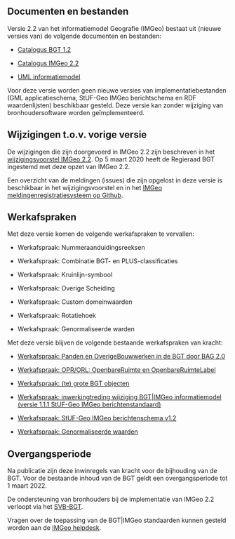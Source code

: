 Documenten en bestanden
-----------------------

Versie 2.2 van het informatiemodel Geografie (IMGeo) bestaat uit (nieuwe versies
van) de volgende documenten en bestanden:

-   [Catalogus BGT 1.2](https://docs.geostandaarden.nl/imgeo/def-im-BGT-20200701/)

-   [Catalogus IMGeo 2.2](https://docs.geostandaarden.nl/imgeo/def-im-IMGeo-20200701/)

-   [UML informatiemodel](http://register.geostandaarden.nl/informatiemodel/imgeo/2.2)

Voor deze versie worden geen nieuwe versies van implementatiebestanden (GML
applicatieschema, StUF-Geo IMGeo berichtschema en RDF waardenlijsten)
beschikbaar gesteld. Deze versie kan zonder wijziging van bronhoudersoftware
worden geïmplementeerd.

Wijzigingen t.o.v. vorige versie
--------------------------------

De wijzigingen die zijn doorgevoerd in IMGeo 2.2 zijn beschreven in het [wijzigingsvoorstel IMGeo 2.2](https://docs.geostandaarden.nl/imgeo/def-al-wijzigingsvoorstel-imgeo22-20200701/). Op 5 maart 2020 heeft de Regieraad BGT ingestemd met deze opzet van IMGeo 2.2.

Een overzicht van de meldingen (issues) die zijn opgelost in deze versie is beschikbaar in het wijzigingsvoorstel en in het [IMGeo meldingenregistratiesysteem op Github](https://github.com/Geonovum/IMGeo-dev/milestone/1?closed=1).

Werkafspraken
-------------

Met deze versie komen de volgende werkafspraken te vervallen:

-   Werkafspraak: Nummeraanduidingsreeksen

-   Werkafspraak: Combinatie BGT- en PLUS-classificaties

-   Werkafspraak: Kruinlijn-symbool

-   Werkafspraak: Overige Scheiding

-   Werkafspraak: Custom domeinwaarden

-   Werkafspraak: Rotatiehoek

-   Werkafspraak: Genormaliseerde warden

Met deze versie blijven de volgende bestaande werkafspraken van kracht:

-   [Werkafspraak: Panden en OverigeBouwwerken in de BGT door BAG
    2.0](https://docs.geostandaarden.nl/bgt/vv-wa-IMGeo-20180701/)

-   [Werkafspraak: OPR/ORL: OpenbareRuimte en
    OpenbareRuimteLabel](https://www.geonovum.nl/documents/20150716bgt-werkafspraak-oprorl-openbareruimteenopenbareruimtelabel.pdf)

-   [Werkafspraak: (te) grote BGT
    objecten](https://www.geonovum.nl/documents/20141119-bgt-werkafspraak-te-grote-objecten.pdf)

-   [Werkafspraak: inwerkingtreding wijziging BGT\|IMGeo informatiemodel (versie
    1.1.1 StUF-Geo IMGeo
    berichtenstandaard)](https://www.geonovum.nl/documents/20140401werkafspraakstuf-geoimgeoberichtenschemav111.pdf)

-   [Werkafspraak: StUF-Geo IMGeo berichtenschema
    v1.2](https://www.geonovum.nl/documents/20141106werkafspraakstuf-geoimgeoberichtenschemav12.pdf)

-   [Werkafspraak: Genormaliseerde
    waarden](https://www.geonovum.nl/documents/20150622bgt-werkafspraak-genormaliseerde-waarden.pdf)

Overgangsperiode
----------------

Na publicatie zijn deze inwinregels van kracht voor de bijhouding van de BGT.
Voor de bestaande inhoud van de BGT geldt een overgangsperiode tot 1 maart 2022.

De ondersteuning van bronhouders bij de implementatie van IMGeo 2.2 verloopt via
het [SVB-BGT](https://www.svb-bgt.nl/nieuws/implementatieplan-imgeo2-2/).

Vragen over de toepassing van de BGT\|IMGeo standaarden kunnen gesteld worden
aan de [IMGeo helpdesk](imgeo@geonovum.nl).
